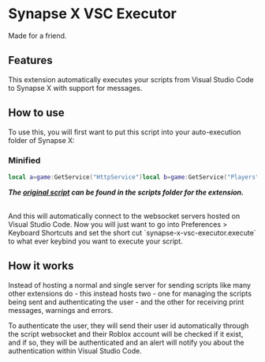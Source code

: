 # Synapse X VSC Executor
Made for a friend.

## Features
This extension automatically executes your scripts from Visual Studio Code to Synapse X with support for messages.

## How to use
To use this, you will first want to put this script into your auto-execution folder of Synapse X:

### Minified
```lua
local a=game:GetService("HttpService")local b=game:GetService("Players")repeat wait()until b.LocalPlayer;local c={scriptServer={port=27968},messageServer={port=27969}}local d=syn.websocket.connect("ws://localhost:"..tostring(c["scriptServer"]["port"]))local e=syn.websocket.connect("ws://localhost:"..tostring(c["messageServer"]["port"]))local f=print;local g=warn;local h=error;function newPrint(i)e:Send(a:JSONEncode({message=i,type=0}))f(i)end;function newWarn(i)e:Send(a:JSONEncode({message=i,type=1}))g(i)end;function newError(i)e:Send(a:JSONEncode({message=i,type=2}))h(i)end;print=newPrint;warn=newWarn;error=newError;d.OnMessage:Connect(function(j)local k,error=loadstring(j)if error then return newError("Error:\n"..err)end;k()end)d:Send(a:JSONEncode({userId=b.LocalPlayer.UserId}))
```

<b>*The [original script](https://raw.githubusercontent.com/dogesupremacy/SynapseXVSCExecutor/main/scripts/executor.lua) can be found in the scripts folder for the extension.*</b>

<br>
And this will automatically connect to the websocket servers hosted on Visual Studio Code. Now you will just want to go into Preferences > Keyboard Shortcuts and set the short cut `synapse-x-vsc-executor.execute` to what ever keybind you want to execute your script.

## How it works
Instead of hosting a normal and single server for sending scripts like many other extensions do - this instead hosts two - one for managing the scripts being sent and authenticating the user - and the other for receiving print messages, warnings and errors. 

To authenticate the user, they will send their user id automatically through the script websocket and their Roblox account will be checked if it exist, and if so, they will be authenticated and an alert will notify you about the authentication within Visual Studio Code.
